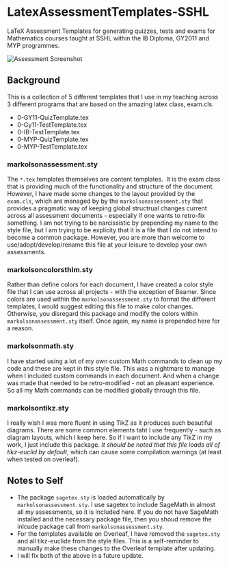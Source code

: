 # LatexAssessmentTemplates-SSHL

LaTeX Assessment Templates for generating quizzes, tests and exams for Mathematics courses taught at SSHL within the IB Diploma, GY2011 and MYP programmes.

![Assessment Screenshot](https://github.com/markolsonse/LatexAssessmentTemplates-SSHL/raw/master/LatexAssessment.png)

## Background

This is a collection of 5 different templates that I use in my teaching across 3 different programs that are based on the amazing latex class, exam.cls.

- 0-GY11-QuizTemplate.tex
- 0-Gy11-TestTemplate.tex
- 0-IB-TestTemplate.tex
- 0-MYP-QuizTemplate.tex
- 0-MYP-TestTemplate.tex

### markolsonassessment.sty

The `*.tex` templates themselves are content templates.  It is the exam class that is providing much of the functionality and structure of the document.  However, I have made some changes to the layout provided by the `exam.cls`, which are managed by by the `markolsonassessment.sty` that provides a pragmatic way of keeping global structrual changes current across all assessment documents - especially if one wants to retro-fix something.  I am not trying to be narcissistic by prepending my name to the style file, but I am trying to be explicity that it is a file that I do not intend to become a common package.  However, you are more than welcome to use/adopt/develop/rename this file at your leisure to develop your own assessments.

### markolsoncolorsthlm.sty

Rather than define colors for each document, I have created a color style file that I can use across all projects - with the exception of Beamer.  Since colors are used within the  `markolsonassessment.sty` to format the different templates, I would suggest editing this file to make color changes.  Otherwise, you disregard this package and modify the colors within  `markolsonassessment.sty` itself.  Once again, my name is prepended here for a reason.

### markolsonmath.sty

I have started using a lot of my own custom Math commands to clean up my code and these are kept in this style file.  This was a nightmare to manage when I included custom commands in each document.  And when a change was made that needed to be retro-modified - not an pleasant experience.  So all my Math commands can be modified globally through this file.

### markolsontikz.sty

I really wish I was more fluent in using TikZ as it produces such beautiful diagrams.  There are some common elements taht I use frequently - such as diagram layouts, which I keep here.  So if I want to include any TikZ in my work, I just include this package.  *It should be noted that this file loads all of tikz-euclid by default*, which can cause some compilation warnings (at least when tested on overleaf).

## Notes to Self

- The package `sagetex.sty` is loaded automatically by `markolsonassessment.sty`.  I use sagetex to include SageMath in almost all my assessments, so it is included here.  If you do not have SageMath installed and the necessary package file, then you shoud remove the inlcude package call from `markolsonassessment.sty`.  
- For the templates available on Overleaf, I have removed the `sagetex.sty` and all tikz-euclide from the style files.  This is a self-reminder to manually make these changes to the Overleaf template after updating.
- I will fix both of the above in a future update.

